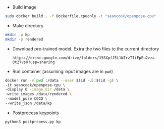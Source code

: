 * Build image
```bash
sudo docker build . -f Dockerfile.cpuonly -t "seancook/openpose-cpu"
```

* Make directory
```bash
mkdir -p kp
mkdir -p rendered
```
* Download pre-trained model. Extra the two files to the current directory
  ```
  https://drive.google.com/drive/folders/15SXpfJ5L1W7rzTIiFpEu2zza-Dt27vsX?usp=sharing
  ```


* Run container (assuming input images are in `pwd`)
```bash
docker run -v`pwd`:/data --user $(id -u):$(id -g) \
-it seancook/openpose-cpu \
-display 0 -image_dir /data \
-write_images /data/rendered \
--model_pose COCO \
--write_json /data/kp
```

* Postprocess keypoints
```bash
python3 postprcoess.py kp
```
